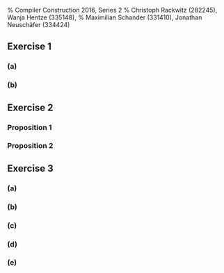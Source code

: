 % Compiler Construction 2016, Series 2
% Christoph Rackwitz (282245), Wanja Hentze (335148),
% Maximilian Schander (331410), Jonathan Neuschäfer (334424)


## Exercise 1

### (a)

### (b)

## Exercise 2

### Proposition 1

### Proposition 2

## Exercise 3

### (a)

### (b)

### (c)

### (d)

### (e)
